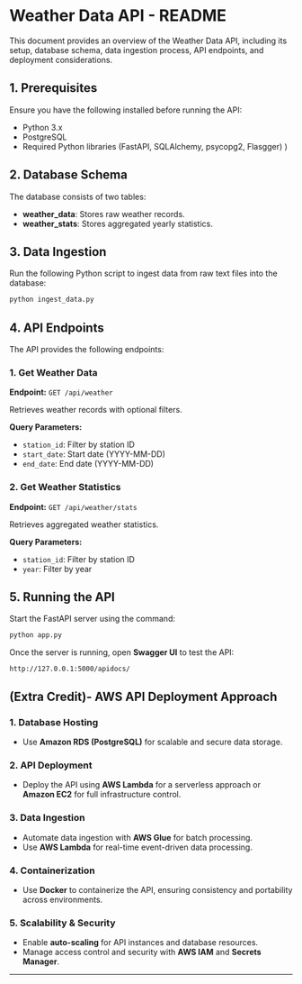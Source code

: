 # Weather Data API - README

This document provides an overview of the Weather Data API, including its setup, database schema, data ingestion process, API endpoints, and deployment considerations.

## 1. Prerequisites
Ensure you have the following installed before running the API:
- Python 3.x
- PostgreSQL
- Required Python libraries (FastAPI, SQLAlchemy, psycopg2, Flasgger)
)

## 2. Database Schema
The database consists of two tables:
- **weather_data**: Stores raw weather records.
- **weather_stats**: Stores aggregated yearly statistics.

## 3. Data Ingestion
Run the following Python script to ingest data from raw text files into the database:
```sh
python ingest_data.py
```

## 4. API Endpoints
The API provides the following endpoints:

### **1. Get Weather Data**
**Endpoint:** `GET /api/weather`

Retrieves weather records with optional filters.

**Query Parameters:**
- `station_id`: Filter by station ID
- `start_date`: Start date (YYYY-MM-DD)
- `end_date`: End date (YYYY-MM-DD)

### **2. Get Weather Statistics**
**Endpoint:** `GET /api/weather/stats`

Retrieves aggregated weather statistics.

**Query Parameters:**
- `station_id`: Filter by station ID
- `year`: Filter by year

## 5. Running the API
Start the FastAPI server using the command:
```sh
python app.py
```
Once the server is running, open **Swagger UI** to test the API:
```
http://127.0.0.1:5000/apidocs/
```

## (Extra Credit)- AWS API Deployment Approach

### **1. Database Hosting**
- Use **Amazon RDS (PostgreSQL)** for scalable and secure data storage.

### **2. API Deployment**
- Deploy the API using **AWS Lambda** for a serverless approach or **Amazon EC2** for full infrastructure control.

### **3. Data Ingestion**
- Automate data ingestion with **AWS Glue** for batch processing.
- Use **AWS Lambda** for real-time event-driven data processing.

### **4. Containerization**
- Use **Docker** to containerize the API, ensuring consistency and portability across environments.

### **5. Scalability & Security**
- Enable **auto-scaling** for API instances and database resources.
- Manage access control and security with **AWS IAM** and **Secrets Manager**.

---

